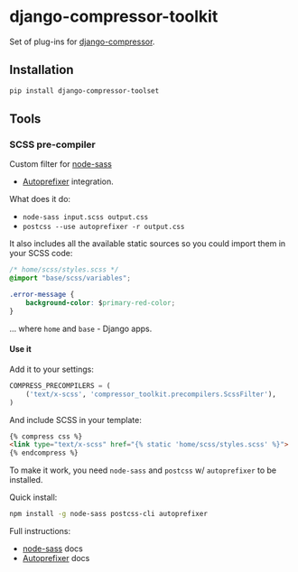 # django-compressor-toolkit

Set of plug-ins for [django-compressor](https://github.com/django-compressor/django-compressor/).

## Installation

```sh
pip install django-compressor-toolset
```

## Tools

### SCSS pre-compiler

Custom filter for [node-sass](https://github.com/sass/node-sass)
+ [Autoprefixer](https://github.com/postcss/autoprefixer) integration.

What does it do:

- `node-sass input.scss output.css`
- `postcss --use autoprefixer -r output.css`

It also includes all the available static sources so you could import them in your SCSS code:

```css
/* home/scss/styles.scss */
@import "base/scss/variables";

.error-message {
    background-color: $primary-red-color;
}
```

… where `home` and `base` - Django apps.

#### Use it

Add it to your settings:

```py
COMPRESS_PRECOMPILERS = (
    ('text/x-scss', 'compressor_toolkit.precompilers.ScssFilter'),
)
```

And include SCSS in your template:

```html
{% compress css %}
<link type="text/x-scss" href="{% static 'home/scss/styles.scss' %}">
{% endcompress %}
```

To make it work, you need `node-sass` and `postcss` w/ `autoprefixer` to be installed.

Quick install:

```sh
npm install -g node-sass postcss-cli autoprefixer
```

Full instructions:
- [node-sass](https://github.com/sass/node-sass) docs
- [Autoprefixer](https://github.com/postcss/autoprefixer) docs
